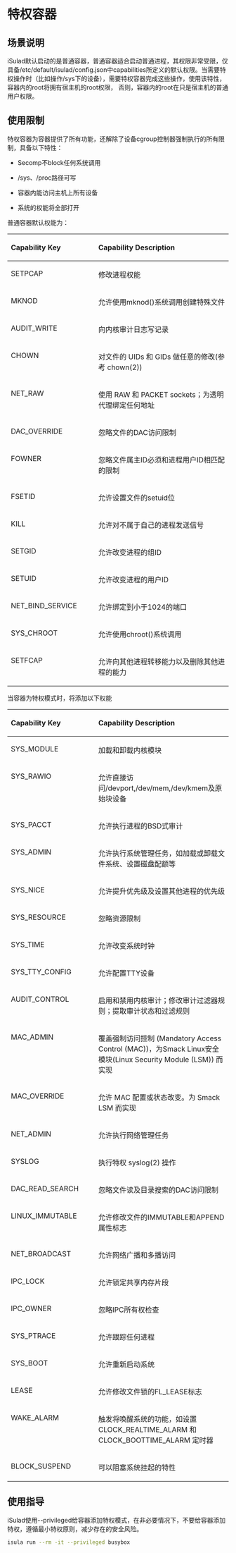 # 特权容器

## 场景说明

iSulad默认启动的是普通容器，普通容器适合启动普通进程，其权限非常受限，仅具备/etc/default/isulad/config.json中capabilities所定义的默认权限。当需要特权操作时（比如操作/sys下的设备），需要特权容器完成这些操作，使用该特性，容器内的root将拥有宿主机的root权限， 否则，容器内的root在只是宿主机的普通用户权限。

## 使用限制

特权容器为容器提供了所有功能，还解除了设备cgroup控制器强制执行的所有限制，具备以下特性：

- Secomp不block任何系统调用
- /sys、/proc路径可写
- 容器内能访问主机上所有设备

- 系统的权能将全部打开

普通容器默认权能为：

<a name="zh-cn_topic_0183303459_table227603213110"></a>
<table><thead align="left"><tr id="zh-cn_topic_0183303459_row19276183217111"><th class="cellrowborder" id="mcps1.1.3.1.1" valign="top" width="39.53%"><p id="zh-cn_topic_0183303459_p1438363819110"><a name="zh-cn_topic_0183303459_p1438363819110"></a><a name="zh-cn_topic_0183303459_p1438363819110"></a><strong id="zh-cn_topic_0183303459_b474911342710"><a name="zh-cn_topic_0183303459_b474911342710"></a><a name="zh-cn_topic_0183303459_b474911342710"></a>Capability Key</strong></p>
</th>
<th class="cellrowborder" id="mcps1.1.3.1.2" valign="top" width="60.47%"><p id="zh-cn_topic_0183303459_p538314381119"><a name="zh-cn_topic_0183303459_p538314381119"></a><a name="zh-cn_topic_0183303459_p538314381119"></a><strong id="zh-cn_topic_0183303459_b12829161617274"><a name="zh-cn_topic_0183303459_b12829161617274"></a><a name="zh-cn_topic_0183303459_b12829161617274"></a>Capability Description</strong></p>
</th>
</tr>
</thead>
<tbody><tr id="zh-cn_topic_0183303459_row92761932719"><td class="cellrowborder" headers="mcps1.1.3.1.1" valign="top" width="39.53%"><p id="zh-cn_topic_0183303459_p13678623182711"><a name="zh-cn_topic_0183303459_p13678623182711"></a><a name="zh-cn_topic_0183303459_p13678623182711"></a>SETPCAP</p>
</td>
<td class="cellrowborder" headers="mcps1.1.3.1.2" valign="top" width="60.47%"><p id="zh-cn_topic_0183303459_p18678132315273"><a name="zh-cn_topic_0183303459_p18678132315273"></a><a name="zh-cn_topic_0183303459_p18678132315273"></a>修改进程权能</p>
</td>
</tr>
<tr id="zh-cn_topic_0183303459_row827615321111"><td class="cellrowborder" headers="mcps1.1.3.1.1" valign="top" width="39.53%"><p id="zh-cn_topic_0183303459_p1167817232278"><a name="zh-cn_topic_0183303459_p1167817232278"></a><a name="zh-cn_topic_0183303459_p1167817232278"></a>MKNOD</p>
</td>
<td class="cellrowborder" headers="mcps1.1.3.1.2" valign="top" width="60.47%"><p id="zh-cn_topic_0183303459_p184961533175215"><a name="zh-cn_topic_0183303459_p184961533175215"></a><a name="zh-cn_topic_0183303459_p184961533175215"></a>允许使用mknod()系统调用创建特殊文件</p>
</td>
</tr>
<tr id="zh-cn_topic_0183303459_row52761232617"><td class="cellrowborder" headers="mcps1.1.3.1.1" valign="top" width="39.53%"><p id="zh-cn_topic_0183303459_p967852311271"><a name="zh-cn_topic_0183303459_p967852311271"></a><a name="zh-cn_topic_0183303459_p967852311271"></a>AUDIT_WRITE</p>
</td>
<td class="cellrowborder" headers="mcps1.1.3.1.2" valign="top" width="60.47%"><p id="zh-cn_topic_0183303459_p1158419132533"><a name="zh-cn_topic_0183303459_p1158419132533"></a><a name="zh-cn_topic_0183303459_p1158419132533"></a>向内核审计日志写记录</p>
</td>
</tr>
<tr id="zh-cn_topic_0183303459_row5513113422710"><td class="cellrowborder" headers="mcps1.1.3.1.1" valign="top" width="39.53%"><p id="zh-cn_topic_0183303459_p144621810132813"><a name="zh-cn_topic_0183303459_p144621810132813"></a><a name="zh-cn_topic_0183303459_p144621810132813"></a>CHOWN</p>
</td>
<td class="cellrowborder" headers="mcps1.1.3.1.2" valign="top" width="60.47%"><p id="zh-cn_topic_0183303459_p116801832115317"><a name="zh-cn_topic_0183303459_p116801832115317"></a><a name="zh-cn_topic_0183303459_p116801832115317"></a>对文件的 UIDs 和 GIDs 做任意的修改(参考 chown(2))</p>
</td>
</tr>
<tr id="zh-cn_topic_0183303459_row11653848132712"><td class="cellrowborder" headers="mcps1.1.3.1.1" valign="top" width="39.53%"><p id="zh-cn_topic_0183303459_p84621410192817"><a name="zh-cn_topic_0183303459_p84621410192817"></a><a name="zh-cn_topic_0183303459_p84621410192817"></a>NET_RAW</p>
</td>
<td class="cellrowborder" headers="mcps1.1.3.1.2" valign="top" width="60.47%"><p id="zh-cn_topic_0183303459_p20739125595315"><a name="zh-cn_topic_0183303459_p20739125595315"></a><a name="zh-cn_topic_0183303459_p20739125595315"></a>使用 RAW 和 PACKET sockets；为透明代理绑定任何地址</p>
</td>
</tr>
<tr id="zh-cn_topic_0183303459_row11125125382710"><td class="cellrowborder" headers="mcps1.1.3.1.1" valign="top" width="39.53%"><p id="zh-cn_topic_0183303459_p746261018283"><a name="zh-cn_topic_0183303459_p746261018283"></a><a name="zh-cn_topic_0183303459_p746261018283"></a>DAC_OVERRIDE</p>
</td>
<td class="cellrowborder" headers="mcps1.1.3.1.2" valign="top" width="60.47%"><p id="zh-cn_topic_0183303459_p81510212545"><a name="zh-cn_topic_0183303459_p81510212545"></a><a name="zh-cn_topic_0183303459_p81510212545"></a>忽略文件的DAC访问限制</p>
</td>
</tr>
<tr id="zh-cn_topic_0183303459_row06927150286"><td class="cellrowborder" headers="mcps1.1.3.1.1" valign="top" width="39.53%"><p id="zh-cn_topic_0183303459_p79423712812"><a name="zh-cn_topic_0183303459_p79423712812"></a><a name="zh-cn_topic_0183303459_p79423712812"></a>FOWNER</p>
</td>
<td class="cellrowborder" headers="mcps1.1.3.1.2" valign="top" width="60.47%"><p id="zh-cn_topic_0183303459_p5869331548"><a name="zh-cn_topic_0183303459_p5869331548"></a><a name="zh-cn_topic_0183303459_p5869331548"></a>忽略文件属主ID必须和进程用户ID相匹配的限制</p>
</td>
</tr>
<tr id="zh-cn_topic_0183303459_row136814192287"><td class="cellrowborder" headers="mcps1.1.3.1.1" valign="top" width="39.53%"><p id="zh-cn_topic_0183303459_p69411373282"><a name="zh-cn_topic_0183303459_p69411373282"></a><a name="zh-cn_topic_0183303459_p69411373282"></a>FSETID</p>
</td>
<td class="cellrowborder" headers="mcps1.1.3.1.2" valign="top" width="60.47%"><p id="zh-cn_topic_0183303459_p1087913531547"><a name="zh-cn_topic_0183303459_p1087913531547"></a><a name="zh-cn_topic_0183303459_p1087913531547"></a>允许设置文件的setuid位</p>
</td>
</tr>
<tr id="zh-cn_topic_0183303459_row133892282819"><td class="cellrowborder" headers="mcps1.1.3.1.1" valign="top" width="39.53%"><p id="zh-cn_topic_0183303459_p394163762817"><a name="zh-cn_topic_0183303459_p394163762817"></a><a name="zh-cn_topic_0183303459_p394163762817"></a>KILL</p>
</td>
<td class="cellrowborder" headers="mcps1.1.3.1.2" valign="top" width="60.47%"><p id="zh-cn_topic_0183303459_p1862718265517"><a name="zh-cn_topic_0183303459_p1862718265517"></a><a name="zh-cn_topic_0183303459_p1862718265517"></a>允许对不属于自己的进程发送信号</p>
</td>
</tr>
<tr id="zh-cn_topic_0183303459_row1188232552818"><td class="cellrowborder" headers="mcps1.1.3.1.1" valign="top" width="39.53%"><p id="zh-cn_topic_0183303459_p1941037122812"><a name="zh-cn_topic_0183303459_p1941037122812"></a><a name="zh-cn_topic_0183303459_p1941037122812"></a>SETGID</p>
</td>
<td class="cellrowborder" headers="mcps1.1.3.1.2" valign="top" width="60.47%"><p id="zh-cn_topic_0183303459_p1944411105512"><a name="zh-cn_topic_0183303459_p1944411105512"></a><a name="zh-cn_topic_0183303459_p1944411105512"></a>允许改变进程的组ID</p>
</td>
</tr>
<tr id="zh-cn_topic_0183303459_row8890154052814"><td class="cellrowborder" headers="mcps1.1.3.1.1" valign="top" width="39.53%"><p id="zh-cn_topic_0183303459_p1555455762815"><a name="zh-cn_topic_0183303459_p1555455762815"></a><a name="zh-cn_topic_0183303459_p1555455762815"></a>SETUID</p>
</td>
<td class="cellrowborder" headers="mcps1.1.3.1.2" valign="top" width="60.47%"><p id="zh-cn_topic_0183303459_p65715191553"><a name="zh-cn_topic_0183303459_p65715191553"></a><a name="zh-cn_topic_0183303459_p65715191553"></a>允许改变进程的用户ID</p>
</td>
</tr>
<tr id="zh-cn_topic_0183303459_row4208544172819"><td class="cellrowborder" headers="mcps1.1.3.1.1" valign="top" width="39.53%"><p id="zh-cn_topic_0183303459_p955415762814"><a name="zh-cn_topic_0183303459_p955415762814"></a><a name="zh-cn_topic_0183303459_p955415762814"></a>NET_BIND_SERVICE</p>
</td>
<td class="cellrowborder" headers="mcps1.1.3.1.2" valign="top" width="60.47%"><p id="zh-cn_topic_0183303459_p870833305518"><a name="zh-cn_topic_0183303459_p870833305518"></a><a name="zh-cn_topic_0183303459_p870833305518"></a>允许绑定到小于1024的端口</p>
</td>
</tr>
<tr id="zh-cn_topic_0183303459_row14934146182817"><td class="cellrowborder" headers="mcps1.1.3.1.1" valign="top" width="39.53%"><p id="zh-cn_topic_0183303459_p1655415710284"><a name="zh-cn_topic_0183303459_p1655415710284"></a><a name="zh-cn_topic_0183303459_p1655415710284"></a>SYS_CHROOT</p>
</td>
<td class="cellrowborder" headers="mcps1.1.3.1.2" valign="top" width="60.47%"><p id="zh-cn_topic_0183303459_p1119118528556"><a name="zh-cn_topic_0183303459_p1119118528556"></a><a name="zh-cn_topic_0183303459_p1119118528556"></a>允许使用chroot()系统调用</p>
</td>
</tr>
<tr id="zh-cn_topic_0183303459_row5352155019284"><td class="cellrowborder" headers="mcps1.1.3.1.1" valign="top" width="39.53%"><p id="zh-cn_topic_0183303459_p14554105782814"><a name="zh-cn_topic_0183303459_p14554105782814"></a><a name="zh-cn_topic_0183303459_p14554105782814"></a>SETFCAP</p>
</td>
<td class="cellrowborder" headers="mcps1.1.3.1.2" valign="top" width="60.47%"><p id="zh-cn_topic_0183303459_p686316153564"><a name="zh-cn_topic_0183303459_p686316153564"></a><a name="zh-cn_topic_0183303459_p686316153564"></a>允许向其他进程转移能力以及删除其他进程的能力</p>
</td>
</tr>
</tbody>
</table>

当容器为特权模式时，将添加以下权能

<a name="zh-cn_topic_0183303459_table23251034182911"></a>
<table><thead align="left"><tr id="zh-cn_topic_0183303459_row153251934172911"><th class="cellrowborder" id="mcps1.1.3.1.1" valign="top" width="39.53%"><p id="zh-cn_topic_0183303459_p1832518344292"><a name="zh-cn_topic_0183303459_p1832518344292"></a><a name="zh-cn_topic_0183303459_p1832518344292"></a><strong id="zh-cn_topic_0183303459_b432563462914"><a name="zh-cn_topic_0183303459_b432563462914"></a><a name="zh-cn_topic_0183303459_b432563462914"></a>Capability Key</strong></p>
</th>
<th class="cellrowborder" id="mcps1.1.3.1.2" valign="top" width="60.47%"><p id="zh-cn_topic_0183303459_p332511340298"><a name="zh-cn_topic_0183303459_p332511340298"></a><a name="zh-cn_topic_0183303459_p332511340298"></a><strong id="zh-cn_topic_0183303459_b18325934102915"><a name="zh-cn_topic_0183303459_b18325934102915"></a><a name="zh-cn_topic_0183303459_b18325934102915"></a>Capability Description</strong></p>
</th>
</tr>
</thead>
<tbody><tr id="zh-cn_topic_0183303459_row33258341291"><td class="cellrowborder" headers="mcps1.1.3.1.1" valign="top" width="39.53%"><p id="zh-cn_topic_0183303459_p1134105172911"><a name="zh-cn_topic_0183303459_p1134105172911"></a><a name="zh-cn_topic_0183303459_p1134105172911"></a>SYS_MODULE</p>
</td>
<td class="cellrowborder" headers="mcps1.1.3.1.2" valign="top" width="60.47%"><p id="zh-cn_topic_0183303459_p116381837155618"><a name="zh-cn_topic_0183303459_p116381837155618"></a><a name="zh-cn_topic_0183303459_p116381837155618"></a>加载和卸载内核模块</p>
</td>
</tr>
<tr id="zh-cn_topic_0183303459_row83251334132911"><td class="cellrowborder" headers="mcps1.1.3.1.1" valign="top" width="39.53%"><p id="zh-cn_topic_0183303459_p21341651162916"><a name="zh-cn_topic_0183303459_p21341651162916"></a><a name="zh-cn_topic_0183303459_p21341651162916"></a>SYS_RAWIO</p>
</td>
<td class="cellrowborder" headers="mcps1.1.3.1.2" valign="top" width="60.47%"><p id="zh-cn_topic_0183303459_p169275195714"><a name="zh-cn_topic_0183303459_p169275195714"></a><a name="zh-cn_topic_0183303459_p169275195714"></a>允许直接访问/devport,/dev/mem,/dev/kmem及原始块设备</p>
</td>
</tr>
<tr id="zh-cn_topic_0183303459_row8326113492919"><td class="cellrowborder" headers="mcps1.1.3.1.1" valign="top" width="39.53%"><p id="zh-cn_topic_0183303459_p11134205142918"><a name="zh-cn_topic_0183303459_p11134205142918"></a><a name="zh-cn_topic_0183303459_p11134205142918"></a>SYS_PACCT</p>
</td>
<td class="cellrowborder" headers="mcps1.1.3.1.2" valign="top" width="60.47%"><p id="zh-cn_topic_0183303459_p171341351132915"><a name="zh-cn_topic_0183303459_p171341351132915"></a><a name="zh-cn_topic_0183303459_p171341351132915"></a>允许执行进程的BSD式审计</p>
</td>
</tr>
<tr id="zh-cn_topic_0183303459_row8326834172918"><td class="cellrowborder" headers="mcps1.1.3.1.1" valign="top" width="39.53%"><p id="zh-cn_topic_0183303459_p9134651202918"><a name="zh-cn_topic_0183303459_p9134651202918"></a><a name="zh-cn_topic_0183303459_p9134651202918"></a>SYS_ADMIN</p>
</td>
<td class="cellrowborder" headers="mcps1.1.3.1.2" valign="top" width="60.47%"><p id="zh-cn_topic_0183303459_p3716829135718"><a name="zh-cn_topic_0183303459_p3716829135718"></a><a name="zh-cn_topic_0183303459_p3716829135718"></a>允许执行系统管理任务，如加载或卸载文件系统、设置磁盘配额等</p>
</td>
</tr>
<tr id="zh-cn_topic_0183303459_row193261034152918"><td class="cellrowborder" headers="mcps1.1.3.1.1" valign="top" width="39.53%"><p id="zh-cn_topic_0183303459_p513420513291"><a name="zh-cn_topic_0183303459_p513420513291"></a><a name="zh-cn_topic_0183303459_p513420513291"></a>SYS_NICE</p>
</td>
<td class="cellrowborder" headers="mcps1.1.3.1.2" valign="top" width="60.47%"><p id="zh-cn_topic_0183303459_p957115373578"><a name="zh-cn_topic_0183303459_p957115373578"></a><a name="zh-cn_topic_0183303459_p957115373578"></a>允许提升优先级及设置其他进程的优先级</p>
</td>
</tr>
<tr id="zh-cn_topic_0183303459_row12326834172913"><td class="cellrowborder" headers="mcps1.1.3.1.1" valign="top" width="39.53%"><p id="zh-cn_topic_0183303459_p1113513516295"><a name="zh-cn_topic_0183303459_p1113513516295"></a><a name="zh-cn_topic_0183303459_p1113513516295"></a>SYS_RESOURCE</p>
</td>
<td class="cellrowborder" headers="mcps1.1.3.1.2" valign="top" width="60.47%"><p id="zh-cn_topic_0183303459_p156005528571"><a name="zh-cn_topic_0183303459_p156005528571"></a><a name="zh-cn_topic_0183303459_p156005528571"></a>忽略资源限制</p>
</td>
</tr>
<tr id="zh-cn_topic_0183303459_row03261634122918"><td class="cellrowborder" headers="mcps1.1.3.1.1" valign="top" width="39.53%"><p id="zh-cn_topic_0183303459_p141351451152914"><a name="zh-cn_topic_0183303459_p141351451152914"></a><a name="zh-cn_topic_0183303459_p141351451152914"></a>SYS_TIME</p>
</td>
<td class="cellrowborder" headers="mcps1.1.3.1.2" valign="top" width="60.47%"><p id="zh-cn_topic_0183303459_p20549045145715"><a name="zh-cn_topic_0183303459_p20549045145715"></a><a name="zh-cn_topic_0183303459_p20549045145715"></a>允许改变系统时钟</p>
</td>
</tr>
<tr id="zh-cn_topic_0183303459_row1932618345290"><td class="cellrowborder" headers="mcps1.1.3.1.1" valign="top" width="39.53%"><p id="zh-cn_topic_0183303459_p2135105162917"><a name="zh-cn_topic_0183303459_p2135105162917"></a><a name="zh-cn_topic_0183303459_p2135105162917"></a>SYS_TTY_CONFIG</p>
</td>
<td class="cellrowborder" headers="mcps1.1.3.1.2" valign="top" width="60.47%"><p id="zh-cn_topic_0183303459_p1198325955710"><a name="zh-cn_topic_0183303459_p1198325955710"></a><a name="zh-cn_topic_0183303459_p1198325955710"></a>允许配置TTY设备</p>
</td>
</tr>
<tr id="zh-cn_topic_0183303459_row73261634122914"><td class="cellrowborder" headers="mcps1.1.3.1.1" valign="top" width="39.53%"><p id="zh-cn_topic_0183303459_p201359514296"><a name="zh-cn_topic_0183303459_p201359514296"></a><a name="zh-cn_topic_0183303459_p201359514296"></a>AUDIT_CONTROL</p>
</td>
<td class="cellrowborder" headers="mcps1.1.3.1.2" valign="top" width="60.47%"><p id="zh-cn_topic_0183303459_p1943271315811"><a name="zh-cn_topic_0183303459_p1943271315811"></a><a name="zh-cn_topic_0183303459_p1943271315811"></a>启用和禁用内核审计；修改审计过滤器规则；提取审计状态和过滤规则</p>
</td>
</tr>
<tr id="zh-cn_topic_0183303459_row1832653418292"><td class="cellrowborder" headers="mcps1.1.3.1.1" valign="top" width="39.53%"><p id="zh-cn_topic_0183303459_p10135155116293"><a name="zh-cn_topic_0183303459_p10135155116293"></a><a name="zh-cn_topic_0183303459_p10135155116293"></a>MAC_ADMIN</p>
</td>
<td class="cellrowborder" headers="mcps1.1.3.1.2" valign="top" width="60.47%"><p id="zh-cn_topic_0183303459_p3656833165814"><a name="zh-cn_topic_0183303459_p3656833165814"></a><a name="zh-cn_topic_0183303459_p3656833165814"></a>覆盖强制访问控制 (Mandatory Access Control (MAC))，为Smack Linux安全模块(Linux Security Module (LSM)) 而实现</p>
</td>
</tr>
<tr id="zh-cn_topic_0183303459_row19326173418297"><td class="cellrowborder" headers="mcps1.1.3.1.1" valign="top" width="39.53%"><p id="zh-cn_topic_0183303459_p78862241916"><a name="zh-cn_topic_0183303459_p78862241916"></a><a name="zh-cn_topic_0183303459_p78862241916"></a>MAC_OVERRIDE</p>
</td>
<td class="cellrowborder" headers="mcps1.1.3.1.2" valign="top" width="60.47%"><p id="zh-cn_topic_0183303459_p83862555584"><a name="zh-cn_topic_0183303459_p83862555584"></a><a name="zh-cn_topic_0183303459_p83862555584"></a>允许 MAC 配置或状态改变。为 Smack LSM 而实现</p>
</td>
</tr>
<tr id="zh-cn_topic_0183303459_row1832616345293"><td class="cellrowborder" headers="mcps1.1.3.1.1" valign="top" width="39.53%"><p id="zh-cn_topic_0183303459_p8886122161913"><a name="zh-cn_topic_0183303459_p8886122161913"></a><a name="zh-cn_topic_0183303459_p8886122161913"></a>NET_ADMIN</p>
</td>
<td class="cellrowborder" headers="mcps1.1.3.1.2" valign="top" width="60.47%"><p id="zh-cn_topic_0183303459_p08865219194"><a name="zh-cn_topic_0183303459_p08865219194"></a><a name="zh-cn_topic_0183303459_p08865219194"></a>允许执行网络管理任务</p>
</td>
</tr>
<tr id="zh-cn_topic_0183303459_row11326103419299"><td class="cellrowborder" headers="mcps1.1.3.1.1" valign="top" width="39.53%"><p id="zh-cn_topic_0183303459_p10886521195"><a name="zh-cn_topic_0183303459_p10886521195"></a><a name="zh-cn_topic_0183303459_p10886521195"></a>SYSLOG</p>
</td>
<td class="cellrowborder" headers="mcps1.1.3.1.2" valign="top" width="60.47%"><p id="zh-cn_topic_0183303459_p184951138165916"><a name="zh-cn_topic_0183303459_p184951138165916"></a><a name="zh-cn_topic_0183303459_p184951138165916"></a>执行特权 syslog(2) 操作</p>
</td>
</tr>
<tr id="zh-cn_topic_0183303459_row8326113414290"><td class="cellrowborder" headers="mcps1.1.3.1.1" valign="top" width="39.53%"><p id="zh-cn_topic_0183303459_p148861129192"><a name="zh-cn_topic_0183303459_p148861129192"></a><a name="zh-cn_topic_0183303459_p148861129192"></a>DAC_READ_SEARCH</p>
</td>
<td class="cellrowborder" headers="mcps1.1.3.1.2" valign="top" width="60.47%"><p id="zh-cn_topic_0183303459_p1055910511591"><a name="zh-cn_topic_0183303459_p1055910511591"></a><a name="zh-cn_topic_0183303459_p1055910511591"></a>忽略文件读及目录搜索的DAC访问限制</p>
</td>
</tr>
<tr id="zh-cn_topic_0183303459_row43541521103017"><td class="cellrowborder" headers="mcps1.1.3.1.1" valign="top" width="39.53%"><p id="zh-cn_topic_0183303459_p12886112201910"><a name="zh-cn_topic_0183303459_p12886112201910"></a><a name="zh-cn_topic_0183303459_p12886112201910"></a>LINUX_IMMUTABLE</p>
</td>
<td class="cellrowborder" headers="mcps1.1.3.1.2" valign="top" width="60.47%"><p id="zh-cn_topic_0183303459_p112002001707"><a name="zh-cn_topic_0183303459_p112002001707"></a><a name="zh-cn_topic_0183303459_p112002001707"></a>允许修改文件的IMMUTABLE和APPEND属性标志</p>
</td>
</tr>
<tr id="zh-cn_topic_0183303459_row9842724133012"><td class="cellrowborder" headers="mcps1.1.3.1.1" valign="top" width="39.53%"><p id="zh-cn_topic_0183303459_p1188642191912"><a name="zh-cn_topic_0183303459_p1188642191912"></a><a name="zh-cn_topic_0183303459_p1188642191912"></a>NET_BROADCAST</p>
</td>
<td class="cellrowborder" headers="mcps1.1.3.1.2" valign="top" width="60.47%"><p id="zh-cn_topic_0183303459_p1273917718018"><a name="zh-cn_topic_0183303459_p1273917718018"></a><a name="zh-cn_topic_0183303459_p1273917718018"></a>允许网络广播和多播访问</p>
</td>
</tr>
<tr id="zh-cn_topic_0183303459_row1847052711309"><td class="cellrowborder" headers="mcps1.1.3.1.1" valign="top" width="39.53%"><p id="zh-cn_topic_0183303459_p38861123194"><a name="zh-cn_topic_0183303459_p38861123194"></a><a name="zh-cn_topic_0183303459_p38861123194"></a>IPC_LOCK</p>
</td>
<td class="cellrowborder" headers="mcps1.1.3.1.2" valign="top" width="60.47%"><p id="zh-cn_topic_0183303459_p5198161418018"><a name="zh-cn_topic_0183303459_p5198161418018"></a><a name="zh-cn_topic_0183303459_p5198161418018"></a>允许锁定共享内存片段</p>
</td>
</tr>
<tr id="zh-cn_topic_0183303459_row1131730133016"><td class="cellrowborder" headers="mcps1.1.3.1.1" valign="top" width="39.53%"><p id="zh-cn_topic_0183303459_p118864210198"><a name="zh-cn_topic_0183303459_p118864210198"></a><a name="zh-cn_topic_0183303459_p118864210198"></a>IPC_OWNER</p>
</td>
<td class="cellrowborder" headers="mcps1.1.3.1.2" valign="top" width="60.47%"><p id="zh-cn_topic_0183303459_p1997716184015"><a name="zh-cn_topic_0183303459_p1997716184015"></a><a name="zh-cn_topic_0183303459_p1997716184015"></a>忽略IPC所有权检查</p>
</td>
</tr>
<tr id="zh-cn_topic_0183303459_row068317409305"><td class="cellrowborder" headers="mcps1.1.3.1.1" valign="top" width="39.53%"><p id="zh-cn_topic_0183303459_p1486761133112"><a name="zh-cn_topic_0183303459_p1486761133112"></a><a name="zh-cn_topic_0183303459_p1486761133112"></a>SYS_PTRACE</p>
</td>
<td class="cellrowborder" headers="mcps1.1.3.1.2" valign="top" width="60.47%"><p id="zh-cn_topic_0183303459_p241212612013"><a name="zh-cn_topic_0183303459_p241212612013"></a><a name="zh-cn_topic_0183303459_p241212612013"></a>允许跟踪任何进程</p>
</td>
</tr>
<tr id="zh-cn_topic_0183303459_row1710413431301"><td class="cellrowborder" headers="mcps1.1.3.1.1" valign="top" width="39.53%"><p id="zh-cn_topic_0183303459_p38676103115"><a name="zh-cn_topic_0183303459_p38676103115"></a><a name="zh-cn_topic_0183303459_p38676103115"></a>SYS_BOOT</p>
</td>
<td class="cellrowborder" headers="mcps1.1.3.1.2" valign="top" width="60.47%"><p id="zh-cn_topic_0183303459_p1907133704"><a name="zh-cn_topic_0183303459_p1907133704"></a><a name="zh-cn_topic_0183303459_p1907133704"></a>允许重新启动系统</p>
</td>
</tr>
<tr id="zh-cn_topic_0183303459_row791294510306"><td class="cellrowborder" headers="mcps1.1.3.1.1" valign="top" width="39.53%"><p id="zh-cn_topic_0183303459_p1786713120319"><a name="zh-cn_topic_0183303459_p1786713120319"></a><a name="zh-cn_topic_0183303459_p1786713120319"></a>LEASE</p>
</td>
<td class="cellrowborder" headers="mcps1.1.3.1.2" valign="top" width="60.47%"><p id="zh-cn_topic_0183303459_p1763934113011"><a name="zh-cn_topic_0183303459_p1763934113011"></a><a name="zh-cn_topic_0183303459_p1763934113011"></a>允许修改文件锁的FL_LEASE标志</p>
</td>
</tr>
<tr id="zh-cn_topic_0183303459_row248014843013"><td class="cellrowborder" headers="mcps1.1.3.1.1" valign="top" width="39.53%"><p id="zh-cn_topic_0183303459_p8867111103117"><a name="zh-cn_topic_0183303459_p8867111103117"></a><a name="zh-cn_topic_0183303459_p8867111103117"></a>WAKE_ALARM</p>
</td>
<td class="cellrowborder" headers="mcps1.1.3.1.2" valign="top" width="60.47%"><p id="zh-cn_topic_0183303459_p12472128413"><a name="zh-cn_topic_0183303459_p12472128413"></a><a name="zh-cn_topic_0183303459_p12472128413"></a>触发将唤醒系统的功能，如设置 CLOCK_REALTIME_ALARM 和 CLOCK_BOOTTIME_ALARM 定时器</p>
</td>
</tr>
<tr id="zh-cn_topic_0183303459_row1044985503013"><td class="cellrowborder" headers="mcps1.1.3.1.1" valign="top" width="39.53%"><p id="zh-cn_topic_0183303459_p20867101113114"><a name="zh-cn_topic_0183303459_p20867101113114"></a><a name="zh-cn_topic_0183303459_p20867101113114"></a>BLOCK_SUSPEND</p>
</td>
<td class="cellrowborder" headers="mcps1.1.3.1.2" valign="top" width="60.47%"><p id="zh-cn_topic_0183303459_p1043455715111"><a name="zh-cn_topic_0183303459_p1043455715111"></a><a name="zh-cn_topic_0183303459_p1043455715111"></a>可以阻塞系统挂起的特性</p>
</td>
</tr>
</tbody>
</table>

## 使用指导

iSulad使用--privileged给容器添加特权模式，在非必要情况下，不要给容器添加特权，遵循最小特权原则，减少存在的安全风险。

```bash
isula run --rm -it --privileged busybox
```
